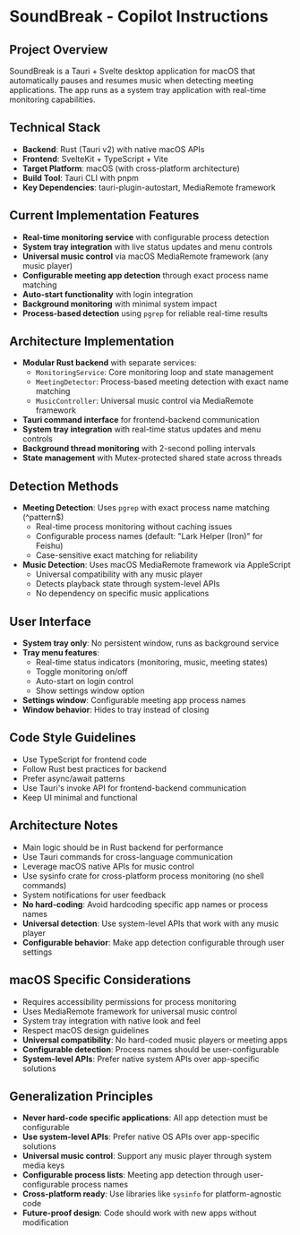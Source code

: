# SoundBreak - Copilot Instructions

<!-- Use this file to provide workspace-specific custom instructions to Copilot. For more details, visit https://code.visualstudio.com/docs/copilot/copilot-customization#_use-a-githubcopilotinstructionsmd-file -->

## Project Overview
SoundBreak is a Tauri + Svelte desktop application for macOS that automatically pauses and resumes music when detecting meeting applications. The app runs as a system tray application with real-time monitoring capabilities.

## Technical Stack
- **Backend**: Rust (Tauri v2) with native macOS APIs
- **Frontend**: SvelteKit + TypeScript + Vite
- **Target Platform**: macOS (with cross-platform architecture)
- **Build Tool**: Tauri CLI with pnpm
- **Key Dependencies**: tauri-plugin-autostart, MediaRemote framework

## Current Implementation Features
- **Real-time monitoring service** with configurable process detection
- **System tray integration** with live status updates and menu controls
- **Universal music control** via macOS MediaRemote framework (any music player)
- **Configurable meeting app detection** through exact process name matching
- **Auto-start functionality** with login integration
- **Background monitoring** with minimal system impact
- **Process-based detection** using `pgrep` for reliable real-time results

## Architecture Implementation
- **Modular Rust backend** with separate services:
  - `MonitoringService`: Core monitoring loop and state management
  - `MeetingDetector`: Process-based meeting detection with exact name matching
  - `MusicController`: Universal music control via MediaRemote framework
- **Tauri command interface** for frontend-backend communication
- **System tray integration** with real-time status updates and menu controls
- **Background thread monitoring** with 2-second polling intervals
- **State management** with Mutex-protected shared state across threads

## Detection Methods
- **Meeting Detection**: Uses `pgrep` with exact process name matching (^pattern$)
  - Real-time process monitoring without caching issues
  - Configurable process names (default: "Lark Helper (Iron)" for Feishu)
  - Case-sensitive exact matching for reliability
- **Music Detection**: Uses macOS MediaRemote framework via AppleScript
  - Universal compatibility with any music player
  - Detects playback state through system-level APIs
  - No dependency on specific music applications

## User Interface
- **System tray only**: No persistent window, runs as background service
- **Tray menu features**:
  - Real-time status indicators (monitoring, music, meeting states)
  - Toggle monitoring on/off
  - Auto-start on login control
  - Show settings window option
- **Settings window**: Configurable meeting app process names
- **Window behavior**: Hides to tray instead of closing

## Code Style Guidelines
- Use TypeScript for frontend code
- Follow Rust best practices for backend
- Prefer async/await patterns
- Use Tauri's invoke API for frontend-backend communication
- Keep UI minimal and functional

## Architecture Notes
- Main logic should be in Rust backend for performance
- Use Tauri commands for cross-language communication
- Leverage macOS native APIs for music control
- Use sysinfo crate for cross-platform process monitoring (no shell commands)
- System notifications for user feedback
- **No hard-coding**: Avoid hardcoding specific app names or process names
- **Universal detection**: Use system-level APIs that work with any music player
- **Configurable behavior**: Make app detection configurable through user settings

## macOS Specific Considerations
- Requires accessibility permissions for process monitoring
- Uses MediaRemote framework for universal music control
- System tray integration with native look and feel
- Respect macOS design guidelines
- **Universal compatibility**: No hard-coded music players or meeting apps
- **Configurable detection**: Process names should be user-configurable
- **System-level APIs**: Prefer native system APIs over app-specific solutions

## Generalization Principles
- **Never hard-code specific applications**: All app detection must be configurable
- **Use system-level APIs**: Prefer native OS APIs over app-specific solutions
- **Universal music control**: Support any music player through system media keys
- **Configurable process lists**: Meeting app detection through user-configurable process names
- **Cross-platform ready**: Use libraries like `sysinfo` for platform-agnostic code
- **Future-proof design**: Code should work with new apps without modification
